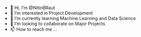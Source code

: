 - 👋 Hi, I’m @NitinBRaut
- 👀 I’m interested in Project Development 
- 🌱 I’m currently learning Machine Learning and Data Science
- 💞️ I’m looking to collaborate on Major Projects 
- 📫 How to reach me ...

<!---
NitinBRaut/NitinBRaut is a ✨ special ✨ repository because its `README.md` (this file) appears on your GitHub profile.
You can click the Preview link to take a look at your changes.
--->
